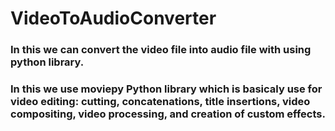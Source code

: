 # VideoToAudioConverter
### In this we can convert the video file  into audio file with using python library.
### In this we use moviepy Python library which is basicaly use for video editing: cutting, concatenations, title insertions, video compositing, video processing, and creation of custom effects. 